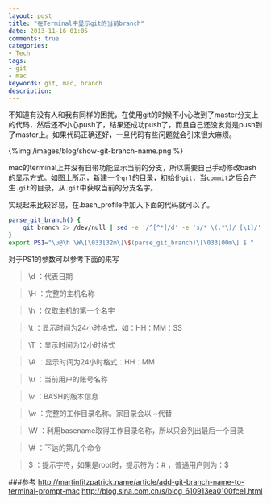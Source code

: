 ```yaml
---
layout: post
title: "在Terminal中显示git的当前branch"
date: 2013-11-16 01:05
comments: true
categories: 
- Tech
tags:
- git
- mac
keywords: git, mac, branch 
description: 
---
```

不知道有没有人和我有同样的困扰，在使用git的时候不小心改到了master分支上的代码，然后还不小心push了，结果还成功push了，而且自己还没发觉是push到了master上。如果代码正确还好，一旦代码有些问题就会引来很大麻烦。

{%img /images/blog/show-git-branch-name.png %}

mac的terminal上并没有自带功能显示当前的分支，所以需要自己手动修改bash的显示方式。如图上所示，新建一个`qrl`的目录，初始化`git`，当`commit`之后会产生`.git`的目录，从`.git`中获取当前的分支名字。

实现起来比较容易，在.bash_profile中加入下面的代码就可以了。
``` bash
parse_git_branch() {
    git branch 2> /dev/null | sed -e '/^[^*]/d' -e 's/* \(.*\)/ [\1]/'
}
export PS1="\u@\h \W\[\033[32m\]\$(parse_git_branch)\[\033[00m\] $ "
```

对于PS1的参数可以参考下面的来写
>\d ：代表日期

>\H ：完整的主机名称

>\h ：仅取主机的第一个名字

>\t ：显示时间为24小时格式，如：HH：MM：SS

>\T ：显示时间为12小时格式

>\A ：显示时间为24小时格式：HH：MM

>\u ：当前用户的账号名称

>\v ：BASH的版本信息

>\w ：完整的工作目录名称。家目录会以 ~代替

>\W ：利用basename取得工作目录名称，所以只会列出最后一个目录

>\\# ：下达的第几个命令

>\$ ：提示字符，如果是root时，提示符为：# ，普通用户则为：$


###参考
<http://martinfitzpatrick.name/article/add-git-branch-name-to-terminal-prompt-mac>
<http://blog.sina.com.cn/s/blog_610913ea0100fce1.html>